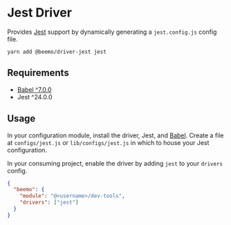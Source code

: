 # Jest Driver

Provides [Jest](https://github.com/facebook/jest) support by dynamically generating a
`jest.config.js` config file.

```
yarn add @beemo/driver-jest jest
```

## Requirements

- [Babel ^7.0.0](./babel.md)
- Jest ^24.0.0

## Usage

In your configuration module, install the driver, Jest, and [Babel](./babel.md). Create a file at
`configs/jest.js` or `lib/configs/jest.js` in which to house your Jest configuration.

In your consuming project, enable the driver by adding `jest` to your `drivers` config.

```json
{
  "beemo": {
    "module": "@<username>/dev-tools",
    "drivers": ["jest"]
  }
}
```
